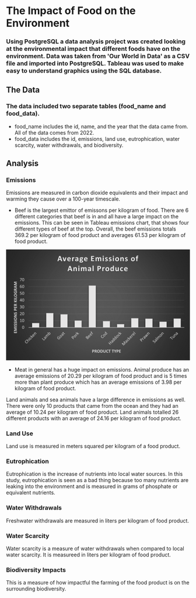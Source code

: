 # The Impact of Food on the Environment

### Using PostgreSQL a data analysis project was created looking at the environmental impact that different foods have on the environment. Data was taken from 'Our World in Data' as a CSV file and imported into PostgreSQL. Tableau was used to make easy to understand graphics using the SQL database.

## The Data
### The data included two separate tables (food_name and food_data). 
- food_name includes the id, name, and the year that the data came from.  All of the data comes from 2022. 
- food_data includes the id, emissions, land use, eutrophication, water scarcity, water withdrawals, and biodiversity.

## Analysis
### Emissions
Emissions are measured in carbon dioxide equivalents and their impact and warming they cause over a 100-year timescale.

- Beef is the largest emittor of emissons per kilogram of food.  There are 6 different categories that beef is in and all have a large impact on the emissions. This can be seen in Tableau emissions chart, that shows four different types of beef at the top. Overall, the beef emissions totals 369.2 per kilogram of food product and averages 61.53 per kilogram of food product.

![beef_emissions](https://github.com/bmcnamee96/food_impact/blob/main/Pictures/animal_emissions.png)

- Meat in general has a huge impact on emissions. Animal produce has an average emissions of 20.29 per kilogram of food product and is 5 times more than plant produce which has an average emissions of 3.98 per kilogram of food product.

Land animals and sea animals have a large difference in emissions as well. There were only 10 products that came from the ocean and they had an average of 10.24 per kilogram of food product. Land animals totalled 26 different products with an average of 24.16 per kilogram of food product.


### Land Use
Land use is measured in meters squared per kilogram of a food product.

### Eutrophication
Eutrophication is the increase of nutrients into local water sources. In this study, eutrophication is seen as a bad thing because too many nutrients are leaking into the environment and is measured in grams of phosphate or equivalent nutrients.

### Water Withdrawals
Freshwater withdrawals are measured in liters per kilogram of food product.

### Water Scarcity
Water scarcity is a measure of water withdrawals when compared to local water scarcity.  It is measureed in liters per kilogram of food product.

### Biodiversity Impacts
This is a measure of how impactful the farming of the food product is on the surrounding biodiversity.
